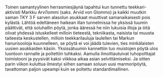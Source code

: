 
Toinen samantyylinen herrasmiesjäynä tapahtui kun tunnettu teekkari-aktivisti Markku Arvi1ommi 
(saks. Arvid von Glommo) ja kaikki muutkin saman TKY 3 F sarven alasolun asukkaat muuttivat 
samanaikaisesti pois kylästä. Lähtöä edeltäneen haikean illan tunnelmissa he yksissä tuumin 
päättivät, että soluhallin pöytä, jonka ääressä he niin lukuisia iltoja ja öitä olivat yhdessä istuskelleet 
milloin tieteestä, tekniikasta, naisista tai muusta taiteesta keskustellen, milloin teekkarilauluja 
laulellen tai Markun hanurisooloja kuunnelleen, se pöytä ei voi jäädä tulevien, ties minkälaisten 
uusien asukkaiden käsiin. Yksissätuumin kannettiin tuo muistojen pöytä ulos luontoon rannalle ja 
poltettiin tuhkaksi. Aamulla ilmoittautuivat tuhopolttajat toimistooni ja pyysivät kaksi viikkoa aikaa 
asian selvittämiseksi. Ja sitten parin viikon kuluttua ilmestyi siihen samaan soluun uusi 
marmoripöytä, tavattoman paljon upeampi kuin se poltettu standardimallinen.